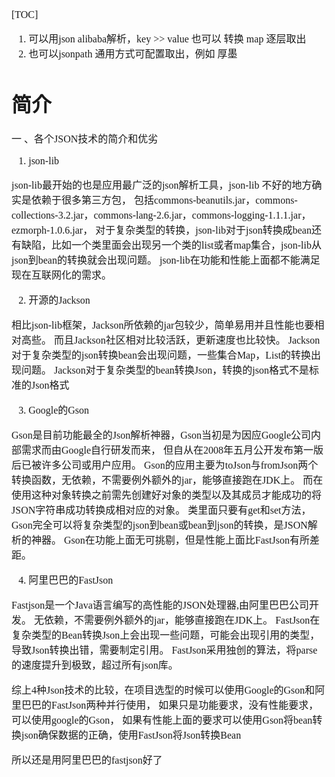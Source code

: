 <font face="SimSun" size=3 >

[TOC]

1. 可以用json alibaba解析，key >> value 也可以 转换 map 逐层取出 
2. 也可以jsonpath 通用方式可配置取出，例如 厚墨

# 简介

一 、各个JSON技术的简介和优劣

1. json-lib

json-lib最开始的也是应用最广泛的json解析工具，json-lib 不好的地方确实是依赖于很多第三方包，
包括commons-beanutils.jar，commons-collections-3.2.jar，commons-lang-2.6.jar，commons-logging-1.1.1.jar，ezmorph-1.0.6.jar，
对于复杂类型的转换，json-lib对于json转换成bean还有缺陷，比如一个类里面会出现另一个类的list或者map集合，json-lib从json到bean的转换就会出现问题。
json-lib在功能和性能上面都不能满足现在互联网化的需求。

2. 开源的Jackson

相比json-lib框架，Jackson所依赖的jar包较少，简单易用并且性能也要相对高些。
而且Jackson社区相对比较活跃，更新速度也比较快。
Jackson对于复杂类型的json转换bean会出现问题，一些集合Map，List的转换出现问题。
Jackson对于复杂类型的bean转换Json，转换的json格式不是标准的Json格式

3. Google的Gson

Gson是目前功能最全的Json解析神器，Gson当初是为因应Google公司内部需求而由Google自行研发而来，
但自从在2008年五月公开发布第一版后已被许多公司或用户应用。
Gson的应用主要为toJson与fromJson两个转换函数，无依赖，不需要例外额外的jar，能够直接跑在JDK上。
而在使用这种对象转换之前需先创建好对象的类型以及其成员才能成功的将JSON字符串成功转换成相对应的对象。
类里面只要有get和set方法，Gson完全可以将复杂类型的json到bean或bean到json的转换，是JSON解析的神器。
Gson在功能上面无可挑剔，但是性能上面比FastJson有所差距。

4. 阿里巴巴的FastJson

Fastjson是一个Java语言编写的高性能的JSON处理器,由阿里巴巴公司开发。
无依赖，不需要例外额外的jar，能够直接跑在JDK上。
FastJson在复杂类型的Bean转换Json上会出现一些问题，可能会出现引用的类型，导致Json转换出错，需要制定引用。
FastJson采用独创的算法，将parse的速度提升到极致，超过所有json库。

综上4种Json技术的比较，在项目选型的时候可以使用Google的Gson和阿里巴巴的FastJson两种并行使用，
如果只是功能要求，没有性能要求，可以使用google的Gson，
如果有性能上面的要求可以使用Gson将bean转换json确保数据的正确，使用FastJson将Json转换Bean

所以还是用阿里巴巴的fastjson好了


</font>
